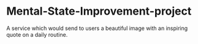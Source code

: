 # Mental-State-Improvement-project
A service which would send to users a beautiful image with an inspiring quote on a daily routine.
